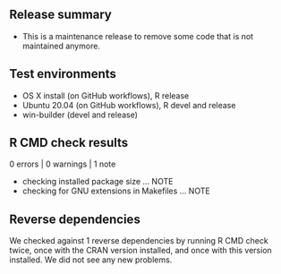 ## Release summary
* This is a maintenance release to remove some code that is not maintained anymore.

## Test environments
* OS X install (on GitHub workflows), R release
* Ubuntu 20.04 (on GitHub workflows), R devel and release
* win-builder (devel and release)

## R CMD check results

0 errors | 0 warnings | 1 note

* checking installed package size ... NOTE
* checking for GNU extensions in Makefiles ... NOTE

## Reverse dependencies
We checked against 1 reverse dependencies by running R CMD check twice, once with the CRAN version installed, and once with this version installed. We did not see any new problems.
